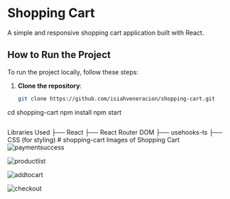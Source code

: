 # Shopping Cart

A simple and responsive shopping cart application built with React.

## How to Run the Project

To run the project locally, follow these steps:

1. **Clone the repository**:

   ```bash
   git clone https://github.com/isiahveneracion/shopping-cart.git

   ```

cd shopping-cart
npm install
npm start

```

```

Libraries Used
├── React
├── React Router DOM
├── usehooks-ts
├── CSS (for styling)
#   s h o p p i n g - c a r t 
 
 
Images of Shopping Cart
![paymentsuccess](https://github.com/user-attachments/assets/aa5b88f5-811b-4e1a-92d9-017b79d79d4f)

![productlist](https://github.com/user-attachments/assets/818061d1-11c5-4b1e-bda6-eab915013e3c)

![addtocart](https://github.com/user-attachments/assets/a77a866c-e456-4005-9f60-60c0a54ed84a)

![checkout](https://github.com/user-attachments/assets/2ec2ba07-fad2-4940-b5b5-bea00bbacf40)
